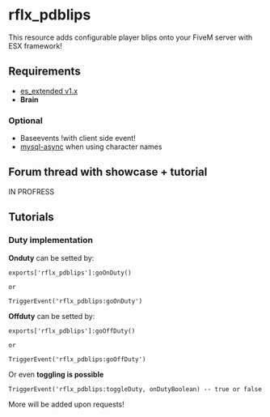 # rflx_pdblips
This resource adds configurable player blips onto your FiveM server with ESX framework!

## Requirements
- [es_extended v1.x](https://github.com/esx-framework/es_extended/tree/v1-final)
- __Brain__
### Optional
- Baseevents !with client side event!
- [mysql-async](https://github.com/brouznouf/fivem-mysql-async) when using character names

## Forum thread with showcase + tutorial
IN PROFRESS

## Tutorials
### Duty implementation
**Onduty** can be setted by:
```
exports['rflx_pdblips']:goOnDuty()

or

TriggerEvent('rflx_pdblips:goOnDuty')
```

**Offduty** can be setted by:
```
exports['rflx_pdblips']:goOffDuty()

or

TriggerEvent('rflx_pdblips:goOffDuty')
```
Or even **toggling is possible**
```
TriggerEvent('rflx_pdblips:toggleDuty, onDutyBoolean) -- true or false
```
More will be added upon requests!
